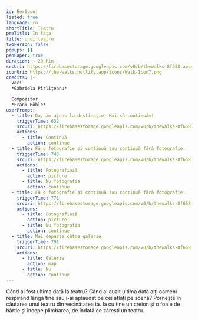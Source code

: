 ```yaml
---
id: Eer0quuj
listed: true
language: ro
shortTitle: Teatru
preTitle: În fața
title: unui teatru
twoPerson: false
popups: []
penPaper: true
duration: ~ 20 Min
srcUri: https://firebasestorage.googleapis.com/v0/b/thewalks-8f658.appspot.com/o/mp3%2Fv0%2Fde_Eer0quuj%2Fde_Eer0quuj.mp3?alt=media&token=7f363b6f-032e-4bed-9c14-2581cee96c29
iconUri: https://the-walks.netlify.app/icons/Walk-Icon7.png
credits: |-
  Voci
  *Gabriela Pîrlițeanu*

  Compozitor
  *Frank Böhle*
userPrompt:
  - title: Da, am ajuns la destinație! Hai să continuăm!
    triggerTime: 632
    srcUri: https://firebasestorage.googleapis.com/v0/b/thewalks-8f658.appspot.com/o/mp3%2Fv0%2Fde_Eer0quuj%2Fde_Eer0quuj_loop_1.mp3?alt=media&token=d5ae65db-cdd5-4d16-974b-2337da49711d
    actions:
      - title: Continuă
        action: continue
  - title: Fă o fotografie și continuă sau continuă fără fotografie.
    triggerTime: 743
    srcUri: https://firebasestorage.googleapis.com/v0/b/thewalks-8f658.appspot.com/o/mp3%2Fv0%2Fde_Eer0quuj%2Fde_Eer0quuj_loop_2.mp3?alt=media&token=06c94fbf-df5a-4e56-84bf-1798ae46b08f
    actions:
      - title: Fotografiază
        action: picture
      - title: Nu fotografia
        action: continue
  - title: Fă o fotografie și continuă sau continuă fără fotografie.
    triggerTime: 771
    srcUri: https://firebasestorage.googleapis.com/v0/b/thewalks-8f658.appspot.com/o/mp3%2Fv0%2Fde_Eer0quuj%2Fde_Eer0quuj_loop_3.mp3?alt=media&token=1b47c2d6-0ff0-456d-9cd7-23734926441e
    actions:
      - title: Fotografiază
        action: picture
      - title: Nu fotografia
        action: continue
  - title: Mai departe către galerie
    triggerTime: 791
    srcUri: https://firebasestorage.googleapis.com/v0/b/thewalks-8f658.appspot.com/o/static%2Fmedias%2Fmulti_Zeubeel8_loop.mp3?alt=media&token=88349085-3303-48b9-bdc6-fd7b09519a26
    actions:
      - title: Galerie
        action: map
      - title: Nu
        action: continue
---
```

Când ai fost ultima dată la teatru? Când ai auzit ultima dată alți oameni respirând lângă tine sau i-ai aplaudat pe cei aflați pe scenă? Pornește în căutarea unui teatru din vecinătatea ta. Ia cu tine un creion și o foaie de hârtie și începe plimbarea, de îndată ce zărești un teatru.
